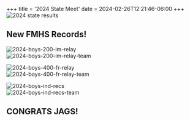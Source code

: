 +++
title = '2024 State Meet'
date = 2024-02-26T12:21:46-06:00
+++
![2024 state results](/img/2024-state-results.png) 
## New FMHS Records!

![2024-boys-200-im-relay](/img/2024-boys-200-im-relay01.png)  
![2024-boys-200-im-relay-team](/img/2024-boys-200-im-relay02-team.jpg)  

![2024-boys-400-fr-relay](/img/2024-boys-400-fr-relay03.png)  
![2024-boys-400-fr-relay-team](/img/2024-boys-400-fr-relay-team04.jpg)  

![2024-boys-ind-recs](/img/2024-boys-ind-recs05.png)  
![2024-boys-ind-recs-team](/img/2024-boys-ind-recs-team06.jpg)  

## CONGRATS JAGS!

<!--more-->